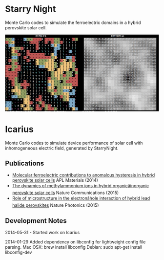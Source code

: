 # Starry Night

Monte Carlo codes to simulate the ferroelectric domains in a hybrid perovskite
solar cell.

![Dipole Domains](dipole-domains.png)

# Icarius

Monte Carlo codes to simulate device performance of solar cell with
inhomogeneous electric field, generated by StarryNight.

Publications
------------
- [Molecular ferroelectric contributions to anomalous hysteresis in hybrid perovskite solar cells](http://scitation.aip.org/content/aip/journal/aplmater/2/8/10.1063/1.4890246) APL Materials (2014)
- [The dynamics of methylammonium ions in hybrid organicâinorganic perovskite solar cells](http://www.nature.com/ncomms/2015/150529/ncomms8124/abs/ncomms8124.html) Nature Communications (2015)
- [Role of microstructure in the electronâhole interaction of hybrid lead halide perovskites](http://www.nature.com/nphoton/journal/v9/n10/abs/nphoton.2015.151.html) Nature Photonics (2015)

Development Notes
-----------------

2014-05-31 - Started work on Icarius

2014-01-29
Added dependency on libconfig for lightweight config file parsing.
Mac OSX: brew install libconfig
Debian: sudo apt-get install libconfig-dev
